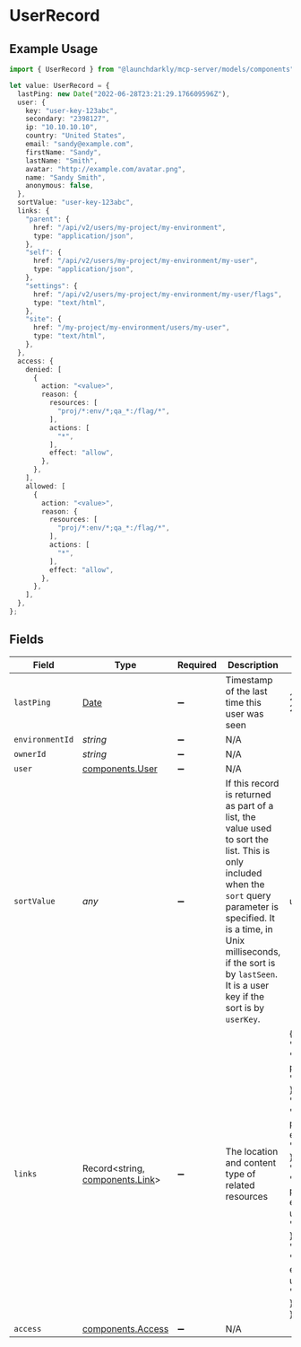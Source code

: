 # UserRecord

## Example Usage

```typescript
import { UserRecord } from "@launchdarkly/mcp-server/models/components";

let value: UserRecord = {
  lastPing: new Date("2022-06-28T23:21:29.176609596Z"),
  user: {
    key: "user-key-123abc",
    secondary: "2398127",
    ip: "10.10.10.10",
    country: "United States",
    email: "sandy@example.com",
    firstName: "Sandy",
    lastName: "Smith",
    avatar: "http://example.com/avatar.png",
    name: "Sandy Smith",
    anonymous: false,
  },
  sortValue: "user-key-123abc",
  links: {
    "parent": {
      href: "/api/v2/users/my-project/my-environment",
      type: "application/json",
    },
    "self": {
      href: "/api/v2/users/my-project/my-environment/my-user",
      type: "application/json",
    },
    "settings": {
      href: "/api/v2/users/my-project/my-environment/my-user/flags",
      type: "text/html",
    },
    "site": {
      href: "/my-project/my-environment/users/my-user",
      type: "text/html",
    },
  },
  access: {
    denied: [
      {
        action: "<value>",
        reason: {
          resources: [
            "proj/*:env/*;qa_*:/flag/*",
          ],
          actions: [
            "*",
          ],
          effect: "allow",
        },
      },
    ],
    allowed: [
      {
        action: "<value>",
        reason: {
          resources: [
            "proj/*:env/*;qa_*:/flag/*",
          ],
          actions: [
            "*",
          ],
          effect: "allow",
        },
      },
    ],
  },
};
```

## Fields

| Field                                                                                                                                                                                                                                                                                                                                                                                         | Type                                                                                                                                                                                                                                                                                                                                                                                          | Required                                                                                                                                                                                                                                                                                                                                                                                      | Description                                                                                                                                                                                                                                                                                                                                                                                   | Example                                                                                                                                                                                                                                                                                                                                                                                       |
| --------------------------------------------------------------------------------------------------------------------------------------------------------------------------------------------------------------------------------------------------------------------------------------------------------------------------------------------------------------------------------------------- | --------------------------------------------------------------------------------------------------------------------------------------------------------------------------------------------------------------------------------------------------------------------------------------------------------------------------------------------------------------------------------------------- | --------------------------------------------------------------------------------------------------------------------------------------------------------------------------------------------------------------------------------------------------------------------------------------------------------------------------------------------------------------------------------------------- | --------------------------------------------------------------------------------------------------------------------------------------------------------------------------------------------------------------------------------------------------------------------------------------------------------------------------------------------------------------------------------------------- | --------------------------------------------------------------------------------------------------------------------------------------------------------------------------------------------------------------------------------------------------------------------------------------------------------------------------------------------------------------------------------------------- |
| `lastPing`                                                                                                                                                                                                                                                                                                                                                                                    | [Date](https://developer.mozilla.org/en-US/docs/Web/JavaScript/Reference/Global_Objects/Date)                                                                                                                                                                                                                                                                                                 | :heavy_minus_sign:                                                                                                                                                                                                                                                                                                                                                                            | Timestamp of the last time this user was seen                                                                                                                                                                                                                                                                                                                                                 | 2022-06-28T23:21:29.176609596Z                                                                                                                                                                                                                                                                                                                                                                |
| `environmentId`                                                                                                                                                                                                                                                                                                                                                                               | *string*                                                                                                                                                                                                                                                                                                                                                                                      | :heavy_minus_sign:                                                                                                                                                                                                                                                                                                                                                                            | N/A                                                                                                                                                                                                                                                                                                                                                                                           |                                                                                                                                                                                                                                                                                                                                                                                               |
| `ownerId`                                                                                                                                                                                                                                                                                                                                                                                     | *string*                                                                                                                                                                                                                                                                                                                                                                                      | :heavy_minus_sign:                                                                                                                                                                                                                                                                                                                                                                            | N/A                                                                                                                                                                                                                                                                                                                                                                                           |                                                                                                                                                                                                                                                                                                                                                                                               |
| `user`                                                                                                                                                                                                                                                                                                                                                                                        | [components.User](../../models/components/user.md)                                                                                                                                                                                                                                                                                                                                            | :heavy_minus_sign:                                                                                                                                                                                                                                                                                                                                                                            | N/A                                                                                                                                                                                                                                                                                                                                                                                           |                                                                                                                                                                                                                                                                                                                                                                                               |
| `sortValue`                                                                                                                                                                                                                                                                                                                                                                                   | *any*                                                                                                                                                                                                                                                                                                                                                                                         | :heavy_minus_sign:                                                                                                                                                                                                                                                                                                                                                                            | If this record is returned as part of a list, the value used to sort the list. This is only included when the <code>sort</code> query parameter is specified. It is a time, in Unix milliseconds, if the sort is by <code>lastSeen</code>. It is a user key if the sort is by <code>userKey</code>.                                                                                           | user-key-123abc                                                                                                                                                                                                                                                                                                                                                                               |
| `links`                                                                                                                                                                                                                                                                                                                                                                                       | Record<string, [components.Link](../../models/components/link.md)>                                                                                                                                                                                                                                                                                                                            | :heavy_minus_sign:                                                                                                                                                                                                                                                                                                                                                                            | The location and content type of related resources                                                                                                                                                                                                                                                                                                                                            | {<br/>"parent": {<br/>"href": "/api/v2/users/my-project/my-environment",<br/>"type": "application/json"<br/>},<br/>"self": {<br/>"href": "/api/v2/users/my-project/my-environment/my-user",<br/>"type": "application/json"<br/>},<br/>"settings": {<br/>"href": "/api/v2/users/my-project/my-environment/my-user/flags",<br/>"type": "text/html"<br/>},<br/>"site": {<br/>"href": "/my-project/my-environment/users/my-user",<br/>"type": "text/html"<br/>}<br/>} |
| `access`                                                                                                                                                                                                                                                                                                                                                                                      | [components.Access](../../models/components/access.md)                                                                                                                                                                                                                                                                                                                                        | :heavy_minus_sign:                                                                                                                                                                                                                                                                                                                                                                            | N/A                                                                                                                                                                                                                                                                                                                                                                                           |                                                                                                                                                                                                                                                                                                                                                                                               |